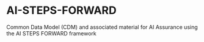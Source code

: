 # AI-STEPS-FORWARD
Common Data Model (CDM) and associated material for AI Assurance using the AI STEPS FORWARD framework
